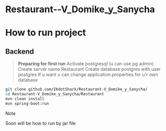 # Restaurant--V_Domike_y_Sanycha

# How to run project
## Backend
> **Preparing for first run**
> Activate postgresql (u can use pg admin)
> Create server name Restaurant
> Create database postgres with user postgres
> If u want u can change application.properties for u'r own database


```bash
git clone github.com/IKdotShark/Restaurant-V_Domike_y_Sanycha/
cd Restaurant-V_Domike_y_Sanycha/Restaurant
mvn clean install
mvn spring-boot:run
```

> [!Note]
> Soon will be how to run by jar file
